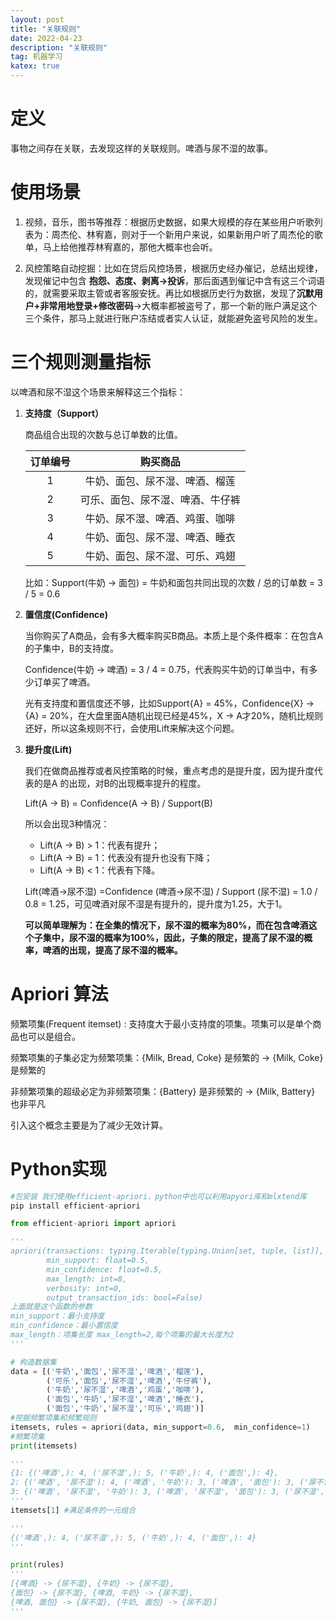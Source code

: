 ```yaml
---
layout: post
title: "关联规则"
date: 2022-04-23
description: "关联规则"
tag: 机器学习
katex: true  
---
```


# 定义

事物之间存在关联，去发现这样的关联规则。啤酒与尿不湿的故事。

# 使用场景

1. 视频，音乐，图书等推荐：根据历史数据，如果大规模的存在某些用户听歌列表为：周杰伦、林宥嘉，则对于一个新用户来说，如果新用户听了周杰伦的歌单，马上给他推荐林宥嘉的，那他大概率也会听。

2. 风控策略自动挖掘：比如在贷后风控场景，根据历史经办催记，总结出规律，发现催记中包含 **抱怨、态度、剥离->投诉**，那后面遇到催记中含有这三个词语的，就需要采取主管或者客服安抚。再比如根据历史行为数据，发现了**沉默用户+非常用地登录+修改密码**->大概率都被盗号了，那一个新的账户满足这个三个条件，那马上就进行账户冻结或者实人认证，就能避免盗号风险的发生。

# 三个规则测量指标

以啤酒和尿不湿这个场景来解释这三个指标：

1. **支持度（Support）**

   商品组合出现的次数与总订单数的比值。

   | 订单编号 |             购买商品             |
   | :------: | :------------------------------: |
   |    1     |  牛奶、面包、尿不湿、啤酒、榴莲  |
   |    2     | 可乐、面包、尿不湿、啤酒、牛仔裤 |
   |    3     |  牛奶、尿不湿、啤酒、鸡蛋、咖啡  |
   |    4     |  牛奶、面包、尿不湿、啤酒、睡衣  |
   |    5     |  牛奶、面包、尿不湿、可乐、鸡翅  |

   比如：Support(牛奶 -> 面包) = 牛奶和面包共同出现的次数 / 总的订单数 = 3 / 5 = 0.6

2. **置信度(Confidence)**

   当你购买了A商品，会有多大概率购买B商品。本质上是个条件概率：在包含A的子集中，B的支持度。

   Confidence(牛奶 -> 啤酒) = 3 / 4 = 0.75，代表购买牛奶的订单当中，有多少订单买了啤酒。

   光有支持度和置信度还不够，比如Support{A} = 45%，Confidence{X} ->{A} = 20%，在大盘里面A随机出现已经是45%，X -> A才20%，随机比规则还好，所以这条规则不行，会使用Lift来解决这个问题。

3. **提升度(Lift)**

   我们在做商品推荐或者风控策略的时候，重点考虑的是提升度，因为提升度代表的是A 的出现，对B的出现概率提升的程度。

   Lift(A -> B) = Confidence(A -> B) / Support(B)

   所以会出现3种情况：

   - Lift(A -> B) > 1：代表有提升；
   - Lift(A -> B) = 1：代表没有提升也没有下降；
   - Lift(A -> B) < 1：代表有下降。

   Lift(啤酒→尿不湿) =Confidence (啤酒→尿不湿) / Support (尿不湿) = 1.0 / 0.8 = 1.25，可见啤酒对尿不湿是有提升的，提升度为1.25，大于1。

   **可以简单理解为：在全集的情况下，尿不湿的概率为80%，而在包含啤酒这个子集中，尿不湿的概率为100%，因此，子集的限定，提高了尿不湿的概率，啤酒的出现，提高了尿不湿的概率。**

# Apriori 算法

频繁项集(Frequent itemset) : 支持度大于最小支持度的项集。项集可以是单个商品也可以是组合。

频繁项集的子集必定为频繁项集：{Milk, Bread, Coke} 是频繁的 → {Milk, Coke} 是频繁的

非频繁项集的超级必定为非频繁项集：{Battery} 是非频繁的 → {Milk, Battery} 也非平凡

引入这个概念主要是为了减少无效计算。

# Python实现

```python
#包安装 我们使用efficient-apriori，python中也可以利用apyori库和mlxtend库
pip install efficient-apriori

from efficient-apriori import apriori

'''
apriori(transactions: typing.Iterable[typing.Union[set, tuple, list]], 
        min_support: float=0.5, 
        min_confidence: float=0.5, 
        max_length: int=8, 
        verbosity: int=0, 
        output_transaction_ids: bool=False)
上面就是这个函数的参数
min_support：最小支持度
min_confidence：最小置信度
max_length：项集长度 max_length=2,每个项集的最大长度为2
'''

# 构造数据集
data = [('牛奶','面包','尿不湿','啤酒','榴莲'),
        ('可乐','面包','尿不湿','啤酒','牛仔裤'),
        ('牛奶','尿不湿','啤酒','鸡蛋','咖啡'),
        ('面包','牛奶','尿不湿','啤酒','睡衣'),
        ('面包','牛奶','尿不湿','可乐','鸡翅')]
#挖掘频繁项集和频繁规则
itemsets, rules = apriori(data, min_support=0.6,  min_confidence=1)
#频繁项集
print(itemsets)

'''
{1: {('啤酒',): 4, ('尿不湿',): 5, ('牛奶',): 4, ('面包',): 4}, 
2: {('啤酒', '尿不湿'): 4, ('啤酒', '牛奶'): 3, ('啤酒', '面包'): 3, ('尿不湿', '牛奶'): 4, ('尿不湿', '面包'): 4, ('牛奶', '面包'): 3}, 
3: {('啤酒', '尿不湿', '牛奶'): 3, ('啤酒', '尿不湿', '面包'): 3, ('尿不湿', '牛奶', '面包'): 3}}
'''
itemsets[1] #满足条件的一元组合

'''
{('啤酒',): 4, ('尿不湿',): 5, ('牛奶',): 4, ('面包',): 4}
'''

print(rules)
'''
[{啤酒} -> {尿不湿}, {牛奶} -> {尿不湿}, 
{面包} -> {尿不湿}, {啤酒, 牛奶} -> {尿不湿}, 
{啤酒, 面包} -> {尿不湿}, {牛奶, 面包} -> {尿不湿}]
'''


```






